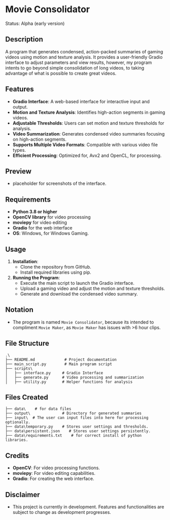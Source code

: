 # Movie Consolidator
Status: Alpha (early version)

## Description
A program that generates condensed, action-packed summaries of gaming videos using motion and texture analysis. It provides a user-friendly Gradio interface to adjust parameters and view results, however, my program intents to go beyond simple consolidation of long videos, to taking advantage of what is possible to create great videos.

## Features
- **Gradio Interface**: A web-based interface for interactive input and output.
- **Motion and Texture Analysis**: Identifies high-action segments in gaming videos.
- **Adjustable Thresholds**: Users can set motion and texture thresholds for analysis.
- **Video Summarization**: Generates condensed video summaries focusing on high-action segments.
- **Supports Multiple Video Formats**: Compatible with various video file types.
- **Efficient Processing**: Optimized for, Avx2 and OpenCL, for processing.

## Preview
- placeholder for screenshots of the interface.

## Requirements
- **Python 3.8 or higher**
- **OpenCV library** for video processing
- **moviepy** for video editing
- **Gradio** for the web interface
- **OS**: Windows, for Windows Gaming. 

## Usage
1. **Installation**:
   - Clone the repository from GitHub.
   - Install required libraries using pip.
2. **Running the Program**:
   - Execute the main script to launch the Gradio interface.
   - Upload a gaming video and adjust the motion and texture thresholds.
   - Generate and download the condensed video summary.

## Notation
- The program is named `Movie Consolidator`, because its intended to compliment `Movie Maker`, as `Movie Maker` has issues with >6 hour clips.

## File Structure
```
.\
├── README.md             # Project documentation
├── main_script.py        # Main program script
├── scripts\
│   ├── interface.py     # Gradio Interface
│   ├── generate.py      # Video processing and summarization
│   ├── utility.py       # Helper functions for analysis

```

## Files Created
```
├── data\    # for data files
├── output\              # Directory for generated summaries
├── input\  # The user can input files into here for processing optionally.
├── data\temporary.py    # Stores user settings and thresholds.
├── data\persistent.json    # Stores user settings persistently.
├── data\requirements.txt    # for correct install of python libraries.
```

## Credits
- **OpenCV**: For video processing functions.
- **moviepy**: For video editing capabilities.
- **Gradio**: For creating the web interface.

## Disclaimer
- This project is currently in development. Features and functionalities are subject to change as development progresses.

